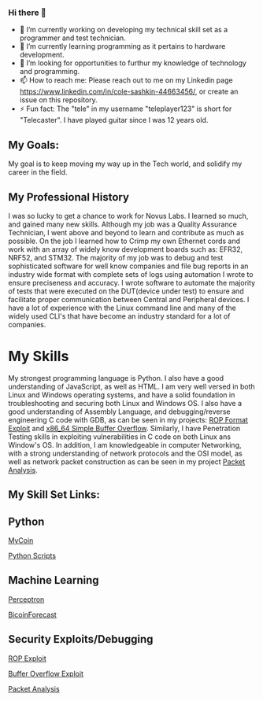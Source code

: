 ### Hi there 👋

- 🔭 I’m currently working on developing my technical skill set as a programmer and test technician. 
- 🌱 I’m currently learning programming as it pertains to hardware development.
- 🤔 I’m looking for opportunities to furthur my knowledge of technology and programming.
- 📫 How to reach me: Please reach out to me on my Linkedin page https://www.linkedin.com/in/cole-sashkin-44663456/, or create an issue on this repository. 
- ⚡ Fun fact: The "tele" in my username "teleplayer123" is short for "Telecaster". I have played guitar since I was 12 years old.

My Goals:
----
My goal is to keep moving my way up in the Tech world, and solidify my career in the field.

My Professional History
----
I was so lucky to get a chance to work for Novus Labs. I learned so much, and gained many new skills.
Although my job was a Quality Assurance Technician, I went above and beyond to learn and contribute as much as possible.
On the job I learned how to Crimp my own Ethernet cords and work with an array of widely know development boards such as: EFR32, NRF52, and STM32.
The majority of my job was to debug and test sophisticated software for well know companies and file bug reports in an industry wide format 
with complete sets of logs using automation I wrote to ensure preciseness and accuracy. I wrote software to automate the majority of tests
that were executed on the DUT(device under test) to ensure and facilitate proper communication between Central and Peripheral devices.
I have a lot of experience with the Linux command line and many of the widely used CLI's that have become an industry standard for a lot of companies.


# My Skills
My strongest programming language is Python. I also have a good understanding of JavaScript,
as well as HTML. I am very well versed in both Linux and Windows operating systems,
and have a solid foundation in troubleshooting and securing both Linux and Windows OS. I also
have a good understanding of Assembly Language, and debugging/reverse engineering C code with GDB,
as can be seen in my projects: [ROP Format Exploit](https://github.com/teleplayer123/ROP-Format-Exploit)
and [x86_64 Simple Buffer Overflow](https://github.com/teleplayer123/x86_64-Simple-BOF).
Similarly, I have Penetration Testing skills in exploiting vulnerabilities in C code on both 
Linux ans Window's OS. In addition, I am knowledgeable in computer Networking, with a strong understanding of
network protocols and the OSI model, as well as network packet construction as can be seen in my 
project [Packet Analysis](https://github.com/teleplayer123/packet_analysis_v1.2). 

My Skill Set Links:
----
## Python
[MyCoin](https://github.com/teleplayer123/MyCoin)

[Python Scripts](https://github.com/teleplayer123/My_Codes)

## Machine Learning
[Perceptron](https://github.com/teleplayer123/Perceptron)

[BicoinForecast](https://github.com/teleplayer123/BitcoinForecast)

## Security Exploits/Debugging

[ROP Exploit](https://github.com/teleplayer123/ROP-Format-Exploit)

[Buffer Overflow Exploit](https://github.com/teleplayer123/x86_64-Simple-BOF)

[Packet Analysis](https://github.com/teleplayer123/packet_analysis_v1.2)
